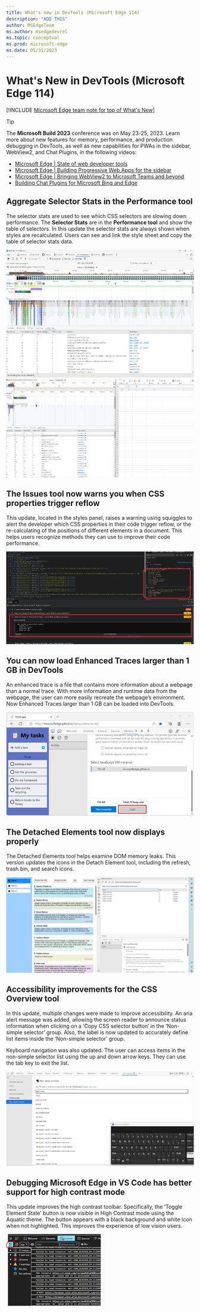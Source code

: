 ```yaml
---
title: What's new in DevTools (Microsoft Edge 114)
description: "ADD THIS"
author: MSEdgeTeam
ms.author: msedgedevrel
ms.topic: conceptual
ms.prod: microsoft-edge
ms.date: 05/31/2023
---
```

# What's New in DevTools (Microsoft Edge 114)

[!INCLUDE [Microsoft Edge team note for top of What's New](../../includes/edge-whats-new-note.md)]

> [!TIP]
> The **Microsoft Build 2023** conference was on May 23-25, 2023.  Learn more about new features for memory, performance, and production debugging in DevTools, as well as new capabilities for PWAs in the sidebar, WebView2, and Chat Plugins, in the following videos:
> * [Microsoft Edge | State of web developer tools](https://www.youtube.com/watch?v=yDFmQNu3TSg&list=PL4z1-7pjJU6zJT3PBQ4mTbNg2wtX7Lt52)
> * [Microsoft Edge | Building Progressive Web Apps for the sidebar](https://www.youtube.com/watch?v=9u8lRzRUayw&list=PL4z1-7pjJU6zJT3PBQ4mTbNg2wtX7Lt52)
> * [Microsoft Edge | Bringing WebView2 to Microsoft Teams and beyond](https://www.youtube.com/watch?v=s3tDUvaoCP4&list=PL4z1-7pjJU6zJT3PBQ4mTbNg2wtX7Lt52)
> * [Building Chat Plugins for Microsoft Bing and Edge](https://www.youtube.com/watch?v=Q-5M7EYjl6U&list=PL4z1-7pjJU6zJT3PBQ4mTbNg2wtX7Lt52)


<!-- ====================================================================== -->
## Aggregate Selector Stats in the Performance tool 

<!-- Subtitle:  -->

The selector stats are used to see which CSS selectors are slowing down performance. The **Selector Stats** are in the **Performance tool** and show the table of selectors. In this update the selector stats are always shown when styles are recalculated. Users can see and link the style sheet and copy the table of selector stats data.

![Image](./devtools-114-images/1.1.png)
![Image](./devtools-114-images/1.2.png)

<!-- todo
1. Open Devtools and navigate to the performance tool
2. Hit the capture settings button
3. Check the box at the top that says "Enable advanced rendering instrumentation (slow)"
4. Click on a purple "Recalculate style" box
5. Click on the Selector stats button on the bar below
-->

<!-- ====================================================================== -->
## The Issues tool now warns you when CSS properties trigger reflow 

<!-- Subtitle: -->

This update, located in the styles panel, raises a warning using squiggles to alert the developer which CSS properties in their code trigger reflow, or the re-calculating of the positions of different elements in a document. This helps users recognize methods they can use to improve their code performance.

![Image](./devtools-114-images/2.png)

<!-- todo
1. 
-->

<!-- ====================================================================== -->
## You can now load Enhanced Traces larger than 1 GB in DevTools 

<!-- Subtitle: -->

An enhanced trace is a file that contains more information about a webpage than a normal trace. With more information and runtime data from the webpage, the user can more easily recreate the webpage’s environment. Now Enhanced Traces larger than 1 GB can be loaded into DevTools.

![Image](./devtools-114-images/3.png)

<!-- todo
Steps from What's New in Edge 109

1. Import the .devtools file from within the Performance tool by clicking the load profile button

2. A new DevTools window opens, containing a subset of the tools, including the Performance tool loaded with the profile that you just recorded.  The Elements Console, and Sources tools are also pre-populated with their preserved state:
-->

<!-- ====================================================================== -->
## The Detached Elements tool now displays properly 

<!-- Subtitle:  -->

The Detached Elements tool helps examine DOM memory leaks. This version updates the icons in the Detach Element tool, including the refresh, trash bin, and search icons. 

![Image](./devtools-114-images/4.png)


<!-- todo
1. Open the Detached Elements demo application
2. Open DevTools
3. On the main toolbar click the More Tools + button
4. Click on the Detached Elements button

-->


<!-- ====================================================================== -->
## Accessibility improvements for the CSS Overview tool 

<!-- Subtitle:  -->

In this update, multiple changes were made to improve accessibility. An aria alert message was added, allowing the screen reader to announce status information when clicking on a ‘Copy CSS selector button’ in the ‘Non-simple selector’ group. Also, the label is now updated to accurately define list items inside the ‘Non-simple selector’ group.

Keyboard navigation was also updated. The user can access items in the non-simple selector list using the up and down arrow keys. They can use the tab key to exit the list.

![Image](./devtools-114-images/5.png)

<!-- todo
1. Open the Edge Canary browser.
2. Open Devtools using 'Ctrl+Shift+ I' or (Settings and more -> More tools -> Developer tools).
3. Navigate to 'CSS selector overview' tab item and invoke it.
4. Navigate to ‘capture overview’ button and invoke it. 
5. Navigate and invoke the ‘Non-simple selectors’ menu item in the left navigation. 
6. Navigate to the list items present under ‘Non-simple selectors’ heading and hit enter and listen to the Screen reader announcement.  
-->

<!-- todo
1. Open Edge Canary browser.
2. Open Devtools using 'Ctrl+Shift+ I' or (Settings and more -> More tools -> Developer tools).
3. Navigate to 'CSS selector overview' tab item and invoke it.
4. Navigate to ‘capture overview’ button and invoke it. 
5. Navigate and invoke the ‘Non-simple selectors’ menu item 
6. Now navigate to the list items using keyboard using tab & Arrow keys and observe the behavior.
-->


<!-- ====================================================================== -->
## Debugging Microsoft Edge in VS Code has better support for high contrast mode 

<!-- Subtitle: -->

This update improves the high contrast toolbar. Specifically, the ‘Toggle Element State’ button is now visible in High Contrast mode using the Aquatic theme. The button appears with a black background and white icon when not highlighted. This improves the experience of low vision users. 

![Image](./devtools-114-images/6.png)

<!-- todo

Prerequisites:
 1. Install 'Visual Studio Code' application.
 2. Add 'Microsoft edge' file in vs code.
 3. Turn on Windows High contrast theme (Settings->Accessibility->High Contrast->Turn on High 4. Contrast->Select High Contrast Aquatic)

Steps: 
1. Launch VS code application and launch an instance.
2. Navigate and invoke 'Elements' tab item and invoke it.
3. Navigate to 'Styles' tab item and invoke it.
4. Tab to navigate to  'Toggle Element State' button and apply High Contrast mode of Aquatic theme and observe.
-->



<!-- ====================================================================== -->
<!-- uncomment if content is copied from developer.chrome.com to this page -->

<!-- > [!NOTE]
> Portions of this page are modifications based on work created and [shared by Google](https://developers.google.com/terms/site-policies) and used according to terms described in the [Creative Commons Attribution 4.0 International License](https://creativecommons.org/licenses/by/4.0).
> The original page for announcements from the Chromium project is [What's New in DevTools (Chrome 114)](https://developer.chrome.com/blog/new-in-devtools-114) and is authored by [Jecelyn Yeen](https://developers.google.com/web/resources/contributors#jecelynyeen) (Developer advocate working on Chrome DevTools at Google). -->


<!-- ====================================================================== -->
<!-- uncomment if content is copied from developer.chrome.com to this page -->

<!-- [![Creative Commons License](../../../../media/cc-logo/88x31.png)](https://creativecommons.org/licenses/by/4.0)
This work is licensed under a [Creative Commons Attribution 4.0 International License](https://creativecommons.org/licenses/by/4.0). -->
